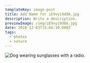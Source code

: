 ```yaml
---
templateKey: image-post
title: Add Name for iE9vyi9d8A.jpg
description: Write a description.
previewImage: /img/iE9vyi9d8A.jpg
date: 2018-12-03T15:04:10.000Z
tags:
  - photos
  - nature
---
```

![Dog wearing sunglasses with a radio.](/img/iE9vyi9d8A.jpg)
